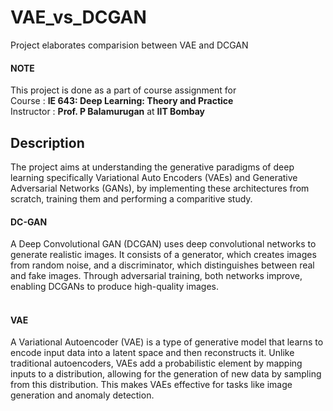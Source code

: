 # VAE_vs_DCGAN
Project elaborates comparision between VAE and DCGAN

#### NOTE
This project is done as a part of course assignment for<br>
 Course : __IE 643: Deep Learning: Theory and Practice__ <br>
 Instructor :  __Prof. P Balamurugan__ at __IIT Bombay__

## Description
The project aims at understanding the generative paradigms of deep learning specifically Variational Auto Encoders (VAEs) and Generative Adversarial Networks (GANs), by implementing these architectures from scratch, training them and performing a comparitive study.

#### DC-GAN
A Deep Convolutional GAN (DCGAN) uses deep convolutional networks to generate realistic images. It consists of a generator, which creates images from random noise, and a discriminator, which distinguishes between real and fake images. Through adversarial training, both networks improve, enabling DCGANs to produce high-quality images.<br><br>

#### VAE
A Variational Autoencoder (VAE) is a type of generative model that learns to encode input data into a latent space and then reconstructs it. Unlike traditional autoencoders, VAEs add a probabilistic element by mapping inputs to a distribution, allowing for the generation of new data by sampling from this distribution. This makes VAEs effective for tasks like image generation and anomaly detection.<br>

